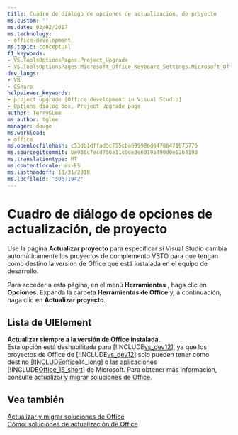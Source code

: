 ```yaml
---
title: Cuadro de diálogo de opciones de actualización, de proyecto
ms.custom: ''
ms.date: 02/02/2017
ms.technology:
- office-development
ms.topic: conceptual
f1_keywords:
- VS.ToolsOptionsPages.Project_Upgrade
- VS.ToolsOptionsPages.Microsoft_Office_Keyboard_Settings.Microsoft_Office_Upgrade
dev_langs:
- VB
- CSharp
helpviewer_keywords:
- project upgrade [Office development in Visual Studio]
- Options dialog box, Project Upgrade page
author: TerryGLee
ms.author: tglee
manager: douge
ms.workload:
- office
ms.openlocfilehash: c53db1dffad5c755cba699986d64786471075776
ms.sourcegitcommit: be938c7ecd756a11c9de3e6019a490d0e52b4190
ms.translationtype: MT
ms.contentlocale: es-ES
ms.lasthandoff: 10/31/2018
ms.locfileid: "50671942"
---
```

# <a name="project-upgrade-options-dialog-box"></a>Cuadro de diálogo de opciones de actualización, de proyecto
  Use la página **Actualizar proyecto** para especificar si Visual Studio cambia automáticamente los proyectos de complemento VSTO para que tengan como destino la versión de Office que está instalada en el equipo de desarrollo.  
  
 Para acceder a esta página, en el menú **Herramientas** , haga clic en **Opciones**. Expanda la carpeta **Herramientas de Office** y, a continuación, haga clic en **Actualizar proyecto**.  
  
## <a name="uielement-list"></a>Lista de UIElement  
 **Actualizar siempre a la versión de Office instalada.**  
 Esta opción está deshabilitada para [!INCLUDE[vs_dev12](../vsto/includes/vs-dev12-md.md)], ya que los proyectos de Office de [!INCLUDE[vs_dev12](../vsto/includes/vs-dev12-md.md)] solo pueden tener como destino [!INCLUDE[office14_long](../vsto/includes/office14-long-md.md)] o las aplicaciones [!INCLUDE[Office_15_short](../vsto/includes/office-15-short-md.md)] de Microsoft. Para obtener más información, consulte [actualizar y migrar soluciones de Office](../vsto/upgrading-and-migrating-office-solutions.md).  
  
## <a name="see-also"></a>Vea también  
 [Actualizar y migrar soluciones de Office](../vsto/upgrading-and-migrating-office-solutions.md)   
 [Cómo: soluciones de actualización de Office](https://msdn.microsoft.com/a269e539-b717-4680-a568-2152b070347e)  
  
  